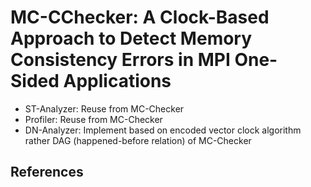# MC-CChecker: A Clock-Based Approach to Detect Memory Consistency Errors in MPI One-Sided Applications
- ST-Analyzer: Reuse from MC-Checker
- Profiler: Reuse from MC-Checker
- DN-Analyzer: Implement based on encoded vector clock algorithm rather DAG (happened-before relation) of MC-Checker
## References
